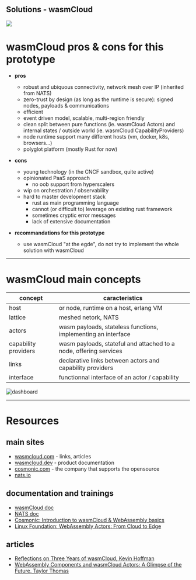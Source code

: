 ## Solutions - wasmCloud

![](https://cosmonic.com/images/blogs/2022/wasmcloud-from-edge-to-cloud.png)

# wasmCloud pros & cons for this prototype

- __pros__
    - robust and ubiquous connectivity, network mesh over IP (inherited from NATS)
    - zero-trust by design (as long as the runtime is secure): signed nodes, payloads & communications
    - efficient
    - event driven model, scalable, multi-region friendly
    - clean split between pure functions (ie. wasmCloud Actors) and internal states / outside world (ie. wasmCloud CapabilityProviders)
    - node runtime support many different hosts (vm, docker, k8s, browsers...)
    - polyglot platform (mostly Rust for now)

- __cons__
    - young technology (in the CNCF sandbox, quite active)
    - opinionated PaaS approach
        - no oob support from hyperscalers
    - wip on orchestration / observability
    - hard to master development stack
        - rust as main programming language
        - cannot (or difficult to) leverage on existing rust framework
        - sometimes cryptic error messages
        - lack of extensive documentation

- __recommandations for this prototype__
    - use wasmCloud "at the egde", do not try to implement the whole solution with wasmCloud

---
# wasmCloud main concepts

concept               | caracteristics
---                   | ---
host                  | or node, runtime on a host, erlang VM
lattice               | meshed netork, NATS
actors                | wasm payloads, stateless functions, implementing an interface
capability providers  | wasm payloads, stateful and attached to a node, offering services
links                 | declarative links between actors and capability providers
interface             | functionnal interface of an actor / capability

![dashboard](https://wasmcloud.com/images/blogs/ngs-global/dashboard.png)

---
# Resources

## main sites

- [wasmcloud.com](https://wasmcloud.com/) - links, articles
- [wasmcloud.dev](https://wasmcloud.dev/) - product documentation
- [cosmonic.com](https://cosmonic.com/) - the company that supports the opensource
- [nats.io](https://nats.io)

## documentation and trainings

- [wasmCloud doc](https://wasmcloud.dev/overview/)
- [NATS doc](https://docs.nats.io/)
- [Cosmonic: Introduction to wasmCloud & WebAssembly basics](https://labs.cosmonic.com/)
- [Linux Foundation: WebAssembly Actors: From Cloud to Edge](https://training.linuxfoundation.org/training/webassembly-actors-from-cloud-to-edge-lfd134x/)


## articles

- [Reflections on Three Years of wasmCloud, Kevin Hoffman](https://wasmcloud.com/blog/wasmcloud_third_anniversary/)
- [WebAssembly Components and wasmCloud Actors: A Glimpse of the Future, Taylor Thomas](https://wasmcloud.com/blog/webassembly_components_and_wasmcloud_actors_a_glimpse_of_the_future/)
